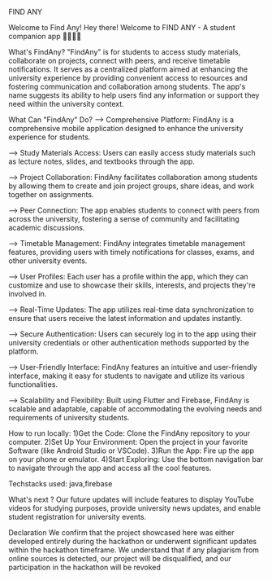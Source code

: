 FIND ANY

Welcome to Find Any! Hey there! Welcome to FIND ANY - A student companion app 📕🧑🏻‍💼

What's FindAny? 
"FindAny" is for students to access study materials, collaborate on projects, connect with peers, and receive timetable notifications. It serves as a centralized platform aimed at enhancing the university experience by providing convenient access to resources and fostering communication and collaboration among students. The app's name suggests its ability to help users find any information or support they need within the university context.

What Can "FindAny" Do?
--> Comprehensive Platform: FindAny is a comprehensive mobile application designed to enhance the university experience for students.

--> Study Materials Access: Users can easily access study materials such as lecture notes, slides, and textbooks through the app.

--> Project Collaboration: FindAny facilitates collaboration among students by allowing them to create and join project groups, share ideas, and work together on assignments.

--> Peer Connection: The app enables students to connect with peers from across the university, fostering a sense of community and facilitating academic discussions.

--> Timetable Management: FindAny integrates timetable management features, providing users with timely notifications for classes, exams, and other university events.

--> User Profiles: Each user has a profile within the app, which they can customize and use to showcase their skills, interests, and projects they're involved in.

--> Real-Time Updates: The app utilizes real-time data synchronization to ensure that users receive the latest information and updates instantly.

--> Secure Authentication: Users can securely log in to the app using their university credentials or other authentication methods supported by the platform.

--> User-Friendly Interface: FindAny features an intuitive and user-friendly interface, making it easy for students to navigate and utilize its various functionalities.

--> Scalability and Flexibility: Built using Flutter and Firebase, FindAny is scalable and adaptable, capable of accommodating the evolving needs and requirements of university students.

How to run locally:
1)Get the Code: Clone the FindAny repository to your computer. 
2)Set Up Your Environment: Open the project in your favorite Software (like Android Studio or VSCode). 
3)Run the App: Fire up the app on your phone or emulator. 
4)Start Exploring: Use the bottom navigation bar to navigate through the app and access all the cool features.

Techstacks used:
java,firebase

What's next ?
Our future updates will include features to display YouTube videos for studying purposes, provide university news updates, and enable student registration for university events.

Declaration
We confirm that the project showcased here was either developed entirely during the hackathon or underwent significant updates within the hackathon timeframe. We understand that if any plagiarism from online sources is detected, our project will be disqualified, and our participation in the hackathon will be revoked
